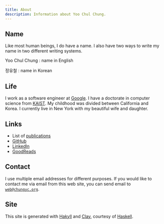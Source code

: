 ```yaml
---
title: About
description: Information about Yoo Chul Chung.
---
```


## Name

Like most human beings, I do have a name.
I also have two ways to write my name in two different writing systems.

Yoo Chul Chung
:   name in English

정유철
:   name in Korean

## Life

I work as a software engineer at [Google].
I have a doctorate in computer science from [KAIST].
My childhood was divided between California and Korea.
I currently live in New York with my beautiful wife and daughter.

[Google]: https://google.com/
[KAIST]: https://kaist.ac.kr/

## Links

*   List of [publications](/publications)
*   <a href="https://github.com/chungyc">GitHub</a>
*   <a href="https://linkedin.com/in/chungyc">LinkedIn</a>
*   <a href="https://www.goodreads.com/chungyc">GoodReads</a>

## Contact

I use multiple email addresses for different purposes.
If you would like to contact me via email from this web site,
you can send email to <code>web@chungyc.org</code>.

## Site

This site is generated with [Hakyll] and [Clay], courtesy of [Haskell].

[Clay]: http://fvisser.nl/clay/
[Hakyll]: https://jaspervdj.be/hakyll/
[Haskell]: https://www.haskell.org/
